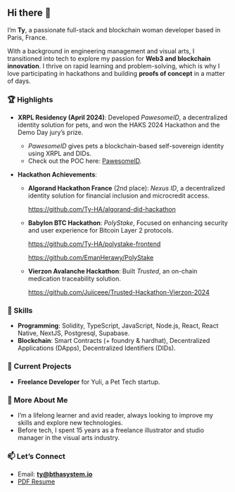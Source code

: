 ## Hi there 👋

I’m **Ty**, a passionate full-stack and blockchain woman developer based in Paris, France.  

With a background in engineering management and visual arts, I transitioned into tech to explore my passion for **Web3 and blockchain innovation**. I thrive on rapid learning and problem-solving, which is why I love participating in hackathons and building **proofs of concept** in a matter of days.

### 🏆 Highlights
- **XRPL Residency (April 2024)**: Developed *PawesomeID*, a decentralized identity solution for pets, and won the HAKS 2024 Hackathon and the Demo Day jury’s prize.  
  - *PawesomeID* gives pets a blockchain-based self-sovereign identity using XRPL and DIDs.  
  - Check out the POC here: [PawesomeID](https://github.com/Ty-HA/pawesomeID).

- **Hackathon Achievements**:  
  - **Algorand Hackathon France** (2nd place): *Nexus ID*, a decentralized identity solution for financial inclusion and microcredit access.  

    https://github.com/Ty-HA/algorand-did-hackathon
  - **Babylon BTC Hackathon**:  *PolyStake*, Focused on enhancing security and user experience for Bitcoin Layer 2 protocols.  
  
    https://github.com/Ty-HA/polystake-frontend

    https://github.com/EmanHerawy/PolyStake
  - **Vierzon Avalanche Hackathon**: Built *Trusted*, an on-chain medication traceability solution. 
  
    https://github.com/Juiiceee/Trusted-Hackathon-Vierzon-2024

### 🔧 Skills  
- **Programming**: Solidity, TypeScript, JavaScript, Node.js, React, React Native, NextJS, Postgresql, Supabase.  
- **Blockchain**: Smart Contracts (+ foundry & hardhat), Decentralized Applications (DApps), Decentralized Identifiers (DIDs).

### 💼 Current Projects  
- **Freelance Developer** for Yuli, a Pet Tech startup.

### 🌱 More About Me  
- I’m a lifelong learner and avid reader, always looking to improve my skills and explore new technologies.  
- Before tech, I spent 15 years as a freelance illustrator and studio manager in the visual arts industry.

### 📫 Let’s Connect  
- Email: **ty@bthasystem.io**  
- [PDF Resume](https://github.com/Ty-HA/TyHaResume-112124.pdf)
